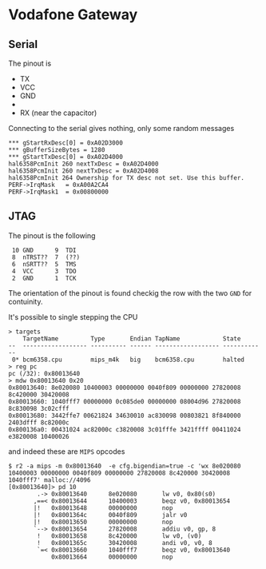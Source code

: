 # Vodafone Gateway

## Serial

The pinout is

 - TX
 - VCC
 - GND
 - 
 - RX (near the capacitor)

Connecting to the serial gives nothing, only some random
messages

```
*** gStartRxDesc[0] = 0xA02D3000 
*** gBufferSizeBytes = 1280 
*** gStartTxDesc[0] = 0xA02D4000 
hal6358PcmInit 260 nextTxDesc = 0xA02D4000 
hal6358PcmInit 260 nextTxDesc = 0xA02D4008 
hal6358PcmInit 264 Ownership for TX desc not set. Use this buffer. 
PERF->IrqMask   = 0xA00A2CA4 
PERF->IrqMask1  = 0x00800000
```

## JTAG

The pinout is the following

```
 10 GND      9  TDI
 8  nTRST??  7  (??)
 6  nSRTT??  5  TMS
 4  VCC      3  TDO
 2  GND      1  TCK
```

The orientation of the pinout is found checkig the row with the
two ``GND`` for contuinity.

It's possible to single stepping the CPU

```
> targets
    TargetName         Type       Endian TapName            State       
--  ------------------ ---------- ------ ------------------ ------------
 0* bcm6358.cpu        mips_m4k   big    bcm6358.cpu        halted
> reg pc
pc (/32): 0x80013640
> mdw 0x80013640 0x20
0x80013640: 8e020080 10400003 00000000 0040f809 00000000 27820008 8c420000 30420008 
0x80013660: 1040fff7 00000000 0c085de0 00000000 08004d96 27820008 8c830098 3c02cfff 
0x80013680: 3442ffe7 00621824 34630010 ac830098 00803821 8f840000 2403dfff 8c82000c 
0x800136a0: 00431024 ac82000c c3820008 3c01fffe 3421ffff 00411024 e3820008 10400026
```

and indeed these are ``MIPS`` opcodes

```
$ r2 -a mips -m 0x80013640  -e cfg.bigendian=true -c 'wx 8e020080 10400003 00000000 0040f809 00000000 27820008 8c420000 30420008 1040fff7' malloc://4096
[0x80013640]> pd 10
        .-> 0x80013640      8e020080       lw v0, 0x80(s0)
       ,==< 0x80013644      10400003       beqz v0, 0x80013654
       |!   0x80013648      00000000       nop
       |!   0x8001364c      0040f809       jalr v0
       |!   0x80013650      00000000       nop
       `--> 0x80013654      27820008       addiu v0, gp, 8
        !   0x80013658      8c420000       lw v0, (v0)
        !   0x8001365c      30420008       andi v0, v0, 8
        `=< 0x80013660      1040fff7       beqz v0, 0x80013640
            0x80013664      00000000       nop
```
